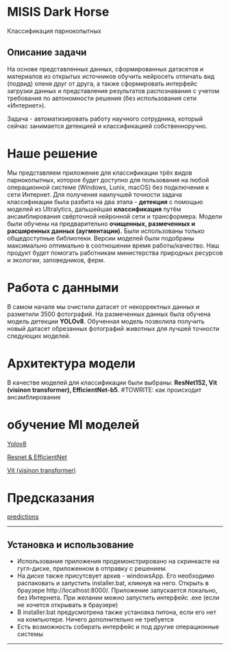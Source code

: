 # MISIS Dark Horse

Классификация парнокопытных

## Описание задачи

На основе представленных данных, сформированных датасетов и материалов из открытых источников обучить нейросеть отличать вид (подвид) оленя друг от друга, а также сформировать интерфейс загрузки данных и представления результатов распознавания с учетом требования по автономности решения (без использования сети «Интернет»).

Задача - автоматизировать работу научного сотрудника, который сейчас занимается детекцией и классификацией собственноручно.

# Наше решение

Мы представляем приложение для классификации трёх видов парнокопытных, которое будет доступно для пользования на любой операционной системе (Windows, Lunix, macOS) без подключения к сети Интернет.
Для получения наилучшей точности задача классификации была разбита на два этапа - **детекция** с помощью моделей из Ultralytics, дальшейшая **классификация** путём ансамблирования свёрточной нейронной сети и трансформера.
Модели были обучены на предварительно **очищенных, размеченных и расширенных данных (аугментации).**
Были использованы только общедоступные библиотеки.
Версии моделей были подобраны максимально оптимально в соотношении время работы/качество.
Наш продукт будет помогать работникам министерства природных ресурсов и экологии, заповедников, ферм.

# Работа с данными

В самом начале мы очистили датасет от некорректных данных и разметили 3500 фотографий. На размеченных данных была обучена модель детекции **YOLOv8**. Обученная модель позволила получить новый датасет обрезанных фотографий животных для лучшей точности следующих моделей.

# Архитектура модели

В качестве моделей для классификации были выбраны: **ResNet152, Vit (visinon transformer), EfficientNet-b5**. #TOWRITE: как происходит ансамблирование

# обучение Ml моделей

[Yolov8](./ML/yolov8.ipynb)

[Resnet & EfficientNet](./ML/ResNet_EfficientNet.ipynb)

[Vit (visinon transformer)](./ML/Vit.ipynb)

# Предсказания

[predictions](./ML/make_predict.ipynb)

---

## Установка и использование

- Использование приложения продемонстрировано на скринкасте на гугл-диске, приложенном в отправку с решением.
- На диске также присутсвует архив - windowsApp. Его необходимо распаковать и запустить installer.bat, кликнув на него. Открыть в браузере http://localhost:8000/. Приложение запускается локально, без Интернета. При желании можно запустить интерфейс .exe (если не хочется открывать в браузере)
- В installer.bat предусмотрена также установка питона, если его нет на компьютере. Ничего дополнительно не требуется
- Есть возможность собирать интерфейс и под другие операционные системы

---
